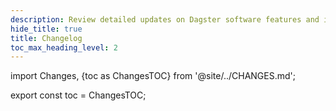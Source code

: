 ```yaml
---
description: Review detailed updates on Dagster software features and improvements.
hide_title: true
title: Changelog
toc_max_heading_level: 2
---
```

import Changes, {toc as ChangesTOC} from '@site/../CHANGES.md';

<Changes />

export const toc = ChangesTOC;
